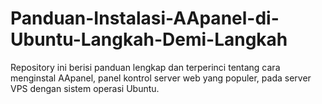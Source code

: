 # Panduan-Instalasi-AApanel-di-Ubuntu-Langkah-Demi-Langkah
Repository ini berisi panduan lengkap dan terperinci tentang cara menginstal AApanel, panel kontrol server web yang populer, pada server VPS dengan sistem operasi Ubuntu. 
